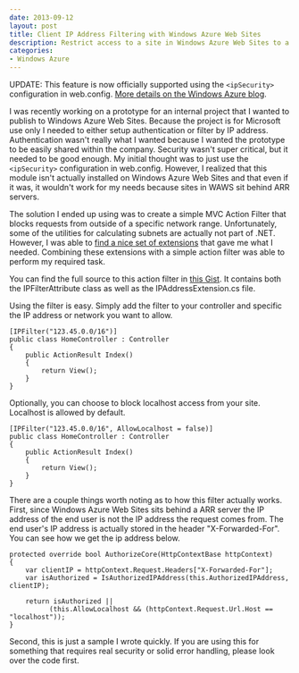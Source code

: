 ```yaml
---
date: 2013-09-12
layout: post
title: Client IP Address Filtering with Windows Azure Web Sites
description: Restrict access to a site in Windows Azure Web Sites to a specific IP address or network.
categories:
- Windows Azure
---
```


UPDATE: This feature is now officially supported using the ```<ipSecurity>``` configuration in web.config. [More details on the Windows Azure blog](http://blogs.msdn.com/b/windowsazure/archive/2013/12/09/ip-and-domain-restrictions-for-windows-azure-web-sites.aspx).

I was recently working on a prototype for an internal project that I wanted to publish to Windows Azure Web Sites. Because the project is for Microsoft use only I needed to either setup authentication or filter by IP address. Authentication wasn't really what I wanted because I wanted the prototype to be easily shared within the company. Security wasn't super critical, but it needed to be good enough. My initial thought was to just use the ```<ipSecurity>``` configuration in web.config. However, I realized that this module isn't actually installed on Windows Azure Web Sites and that even if it was, it wouldn't work for my needs because sites in WAWS sit behind ARR servers.

The solution I ended up using was to create a simple MVC Action Filter that blocks requests from outside of a specific network range. Unfortunately, some of the utilities for calculating subnets are actually not part of .NET. However, I was able to [find a nice set of extensions](http://blogs.msdn.com/b/knom/archive/2008/12/31/ip-address-calculations-with-c-subnetmasks-networks.aspx) that gave me what I needed. Combining these extensions with a simple action filter was able to perform my required task.

You can find the full source to this action filter in [this Gist](https://gist.github.com/ntotten/6539951). It contains both the IPFilterAttribute class as well as the IPAddressExtension.cs file.

Using the filter is easy. Simply add the filter to your controller and specific the IP address or network you want to allow.

	[IPFilter("123.45.0.0/16")]
	public class HomeController : Controller
	{
	    public ActionResult Index()
	    {
	        return View();
	    }
	}

Optionally, you can choose to block localhost access from your site. Localhost is allowed by default.

    [IPFilter("123.45.0.0/16", AllowLocalhost = false)]
    public class HomeController : Controller
    {
        public ActionResult Index()
        {
            return View();
        }
    }

 There are a couple things worth noting as to how this filter actually works. First, since Windows Azure Web Sites sits behind a ARR server the IP address of the end user is not the IP address the request comes from. The end user's IP address is actually stored in the header "X-Forwarded-For". You can see how we get the ip address below.

    protected override bool AuthorizeCore(HttpContextBase httpContext)
    {
        var clientIP = httpContext.Request.Headers["X-Forwarded-For"];
        var isAuthorized = IsAuthorizedIPAddress(this.AuthorizedIPAddress, clientIP);

        return isAuthorized || 
              (this.AllowLocalhost && (httpContext.Request.Url.Host == "localhost"));
    }

Second, this is just a sample I wrote quickly. If you are using this for something that requires real security or solid error handling, please look over the code first.